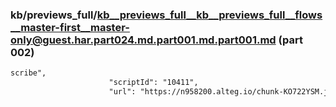 ### kb/previews_full/kb__previews_full__kb__previews_full__flows__master-first__master-only@guest.har.part024.md.part001.md.part001.md (part 002)

```md
scribe",
                      "scriptId": "10411",
                      "url": "https://n958200.alteg.io/chunk-KO722YSM.j
```

```
